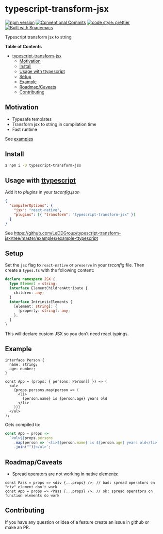 # typescript-transform-jsx

[![npm version](https://img.shields.io/npm/v/typescript-transform-jsx.svg)](https://www.npmjs.com/package/typescript-transform-jsx)
[![Conventional Commits](https://img.shields.io/badge/Conventional%20Commits-1.0.0-yellow.svg)](https://conventionalcommits.org)
[![code style: prettier](https://img.shields.io/badge/code_style-prettier-ff69b4.svg?style=flat-square)](https://github.com/prettier/prettier)
[![Built with Spacemacs](https://cdn.rawgit.com/syl20bnr/spacemacs/442d025779da2f62fc86c2082703697714db6514/assets/spacemacs-badge.svg)](http://spacemacs.org)

Typescript transform jsx to string

**Table of Contents**

- [typescript-transform-jsx](#typescript-transform-jsx)
  - [Motivation](#motivation)
  - [Install](#install)
  - [Usage with ttypescript](#usage-with-ttypescripthttpsgithubcomcevekttypescript)
  - [Setup](#setup)
  - [Example](#example)
  - [Roadmap/Caveats](#roadmapcaveats)
  - [Contributing](#contributing)

## Motivation

- Typesafe templates
- Transform jsx to string in compilation time
- Fast runtime

See [examples](https://github.com/LeDDGroup/typescript-transform-jsx/tree/master/examples)

## Install

```sh
$ npm i -D typescript-transform-jsx
```

## Usage with [ttypescript](https://github.com/cevek/ttypescript/)

Add it to _plugins_ in your _tsconfig.json_

```json
{
  "compilerOptions": {
    "jsx": "react-native",
    "plugins": [{ "transform": "typescript-transform-jsx" }]
  }
}
```

See https://github.com/LeDDGroup/typescript-transform-jsx/tree/master/examples/example-ttypescript

## Setup

Set the `jsx` flag to `react-native` or `preserve` in your _tsconfig_ file. Then create a `types.ts` with the following content:

```ts
declare namespace JSX {
  type Element = string;
  interface ElementChildrenAttribute {
    children: any;
  }
  interface IntrinsicElements {
    [element: string]: {
      [property: string]: any;
    };
  }
}
```

This will declare custom JSX so you don't need react typings.

## Example

```tsx
interface Person {
  name: string;
  age: number;
}

const App = (props: { persons: Person[] }) => (
  <ul>
    {props.persons.map(person => (
      <li>
        {person.name} is {person.age} years old
      </li>
    ))}
  </ul>
);
```

Gets compiled to:

```js
const App = props =>
  `<ul>${props.persons
    .map(person => `<li>${person.name} is ${person.age} years old</li>`)
    .join("")}</ul>`;
```

## Roadmap/Caveats

- Spread operators are not working in native elements:

```tsx
const Pass = props => <div {...props} />; // bad: spread operators on "div" element don't work
const App = props => <Pass {...props} />; // ok: spread operators on function elements do work
```

## Contributing

If you have any question or idea of a feature create an issue in github or make an PR.
